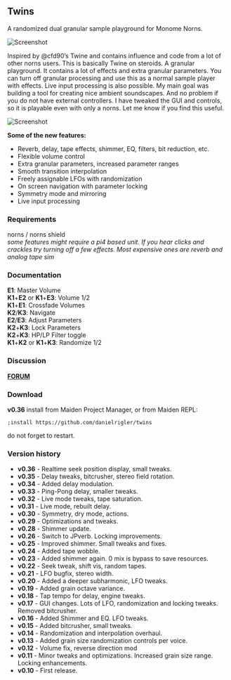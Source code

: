 ## Twins

A randomized dual granular sample playground for Monome Norns.

![Screenshot](https://llllllll.co/uploads/default/original/3X/d/4/d4f2077ef24aeceebba416defd2e1cce5140f37a.png)

Inspired by @cfd90’s Twine and contains influence and code from a lot of other norns users. This is basically Twine on steroids. A granular playground. It contains a lot of effects and extra granular parameters. You can turn off granular processing and use this as a normal sample player with effects. Live input processing is also possible. My main goal was building a tool for creating nice ambient soundscapes. And no problem if you do not have external controllers. I have tweaked the GUI and controls, so it is playable even with only a norns. Let me know if you find this useful.

![Screenshot](https://llllllll.co/uploads/default/original/3X/c/f/cf1c21b15a1879fca18d932858d2aa94f17a62f6.png)

**Some of the new features:**
* Reverb, delay, tape effects, shimmer, EQ, filters, bit reduction, etc.
* Flexible volume control
* Extra granular parameters, increased parameter ranges
* Smooth transition interpolation
* Freely assignable LFOs with randomization
* On screen navigation with parameter locking
* Symmetry mode and mirroring
* Live input processing

### Requirements
norns / norns shield  
_some features might require a pi4 based unit. If you hear clicks and crackles try turning off a few effects. Most expensive ones are reverb and analog tape sim_

### Documentation
**E1**: Master Volume  
**K1**+**E2** or **K1**+**E3**: Volume 1/2  
**K1**+**E1**: Crossfade Volumes  
**K2**/**K3**: Navigate  
**E2**/**E3**: Adjust Parameters  
**K2**+**K3**: Lock Parameters  
**K2**+**K3**: HP/LP Filter toggle  
**K1**+**K2** or **K1**+**K3**: Randomize 1/2  

### Discussion
**[FORUM](https://llllllll.co/t/twins/71052)**
### Download
**v0.36**
install from Maiden Project Manager, or from Maiden REPL:
```
;install https://github.com/danielrigler/twins
```
do not forget to restart.

### Version history
* **v0.36** - Realtime seek position display, small tweaks. 
* **v0.35** - Delay tweaks, bitcrusher, stereo field rotation.
* **v0.34** - Added delay modulation.
* **v0.33** - Ping-Pong delay, smaller tweaks.
* **v0.32** - Live mode tweaks, tape saturation.
* **v0.31** - Live mode, rebuilt delay.
* **v0.30** - Symmetry, dry mode, actions.
* **v0.29** - Optimizations and tweaks.
* **v0.28** - Shimmer update.
* **v0.26** - Switch to JPverb. Locking improvements. 
* **v0.25** - Improved shimmer. Small tweaks and fixes. 
* **v0.24** - Added tape wobble. 
* **v0.23** - Added shimmer again. 0 mix is bypass to save resources. 
* **v0.22** - Seek tweak, shift vis, random tapes.
* **v0.21** - LFO bugfix, stereo width.
* **v0.20** - Added a deeper subharmonic, LFO tweaks.
* **v0.19** - Added grain octave variance.
* **v0.18** - Tap tempo for delay, engine tweaks. 
* **v0.17** - GUI changes. Lots of LFO, randomization and locking tweaks. Removed bitcrusher. 
* **v0.16** - Added Shimmer and EQ. LFO tweaks. 
* **v0.15** - Added bitcrusher, small tweaks. 
* **v0.14** - Randomization and interpolation overhaul.
* **v0.13** - Added grain size randomization controls per voice.
* **v0.12** - Volume fix, reverse direction mod
* **v0.11** - Minor tweaks and optimizations. Increased grain size range. Locking enhancements.
* **v0.10** - First release.
